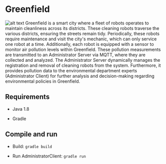 # Greenfield
![alt text](https://www.bing.com/images/create/in-a-smart-city-named-greenfield2c-a-fleet-of-clean/1-660eacc1d61a4b408067137e9b618cf5?id=b94f09JrEP2pQ4Pm%2bemWjw%3d%3d&view=detailv2&idpp=genimg&idpclose=1&thId=OIG2.d7i4zdeWvFOoNAb2.xo.&FORM=SYDBIC)
Greenfield is a smart city where a fleet of robots operates to maintain cleanliness across its districts. These cleaning robots traverse the various districts, ensuring the streets remain tidy. Periodically, these robots require maintenance and visit the city's mechanic, which can only service one robot at a time. Additionally, each robot is equipped with a sensor to monitor air pollution levels within Greenfield. These pollution measurements are transmitted to an Administrator Server via MQTT, where they are collected and analyzed. The Administrator Server dynamically manages the registration and removal of cleaning robots from the system. Furthermore, it provides pollution data to the environmental department experts (Administrator Client) for further analysis and decision-making regarding environmental policies in Greenfield.
## Requirements

- Java 1.8 

- Gradle

## Compile and run

- Build: `gradle build`

- Run AdministratorClient: `gradle run`
